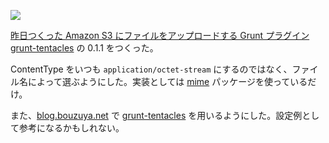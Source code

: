 ![](http://i.gyazo.com/483fe4b00cd038418a0d54020eac0203.png)

[昨日つくった Amazon S3 にファイルをアップロードする Grunt プラグイン grunt-tentacles][2014-06-11] の 0.1.1 をつくった。

ContentType をいつも `application/octet-stream` にするのではなく、ファイル名によって選ぶようにした。実装としては [mime][npmjs/mime] パッケージを使っているだけ。

また、[blog.bouzuya.net][bouzuya/blog.bouzuya.net] で [grunt-tentacles][bouzuya/grunt-tentacles] を用いるようにした。設定例として参考になるかもしれない。

[2014-06-11]: http://blog.bouzuya.net/2014/06/11/
[bouzuya/blog.bouzuya.net]: https://github.com/bouzuya/blog.bouzuya.net
[bouzuya/grunt-tentacles]: https://github.com/bouzuya/grunt-tentacles
[npmjs/mime]: https://www.npmjs.org/package/mime
